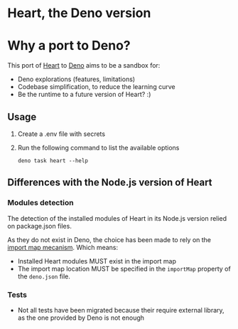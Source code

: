 # Heart, the Deno version

# Why a port to Deno?

This port of [Heart](https://heart.fabernovel.com/) to [Deno](https://deno.land/) aims to be a sandbox for:
- Deno explorations (features, limitations)
- Codebase simplification, to reduce the learning curve
- Be the runtime to a future version of Heart? :)

## Usage

1. Create a .env file with secrets
2. Run the following command to list the available options

   ```shell
   deno task heart --help
   ```

## Differences with the Node.js version of Heart

### Modules detection

The detection of the installed modules of Heart in its Node.js version relied on
package.json files.

As they do not exist in Deno, the choice has been made to rely on the
[import map mecanism](https://deno.land/manual/linking_to_external_code/import_maps).
Which means:

- Installed Heart modules MUST exist in the import map
- The import map location MUST be specified in the `importMap` property of the
  `deno.json` file.

### Tests

- Not all tests have been migrated because their require external library, as
  the one provided by Deno is not enough
